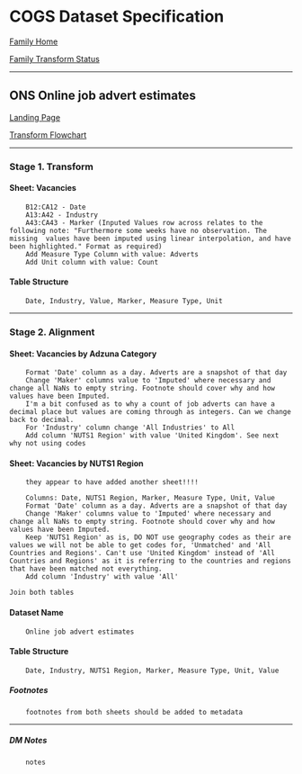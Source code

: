 # COGS Dataset Specification

[Family Home](https://gss-cogs.github.io/family-covid-19/datasets/specmenu.html)

[Family Transform Status](https://gss-cogs.github.io/family-covid-19/datasets/index.html)

----------
## ONS Online job advert estimates 

[Landing Page](https://www.ons.gov.uk/economy/economicoutputandproductivity/output/datasets/onlinejobadvertestimates)

[Transform Flowchart](https://gss-cogs.github.io/family-covid-19/datasets/specflowcharts.html?ONS-Online-job-advert-estimates/flowchart.ttl)

----------
### Stage 1. Transform

#### Sheet: Vacancies

        B12:CA12 - Date
        A13:A42 - Industry 
        A43:CA43 - Marker (Inputed Values row across relates to the following note: "Furthermore some weeks have no observation. The missing  values have been imputed using linear interpolation, and have been highlighted." Format as required)
        Add Measure Type Column with value: Adverts
        Add Unit column with value: Count

#### Table Structure

		Date, Industry, Value, Marker, Measure Type, Unit

-------------

### Stage 2. Alignment

#### Sheet: Vacancies by Adzuna Category

		Format 'Date' column as a day. Adverts are a snapshot of that day
		Change 'Maker' columns value to 'Imputed' where necessary and change all NaNs to empty string. Footnote should cover why and how values have been Imputed.
		I'm a bit confused as to why a count of job adverts can have a decimal place but values are coming through as integers. Can we change back to decimal.
		For 'Industry' column change 'All Industries' to All
		Add column 'NUTS1 Region' with value 'United Kingdom'. See next why not using codes

#### Sheet: Vacancies by NUTS1 Region

		they appear to have added another sheet!!!!
		
		Columns: Date, NUTS1 Region, Marker, Measure Type, Unit, Value
		Format 'Date' column as a day. Adverts are a snapshot of that day
		Change 'Maker' columns value to 'Imputed' where necessary and change all NaNs to empty string. Footnote should cover why and how values have been Imputed.
		Keep 'NUTS1 Region' as is, DO NOT use geography codes as their are values we will not be able to get codes for, 'Unmatched' and 'All Countries and Regions'. Can't use 'United Kingdom' instead of 'All Countries and Regions' as it is referring to the countries and regions that have been matched not everything.
		Add column 'Industry' with value 'All'

	Join both tables

#### Dataset Name

		Online job advert estimates

#### Table Structure

		Date, Industry, NUTS1 Region, Marker, Measure Type, Unit, Value

##### Footnotes

		footnotes from both sheets should be added to metadata

--------------

##### DM Notes

		notes

